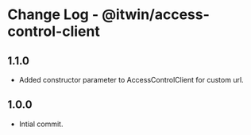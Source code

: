 # Change Log - @itwin/access-control-client

## 1.1.0

- Added constructor parameter to AccessControlClient for custom url.

## 1.0.0

- Intial commit.
